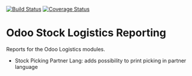[![Build Status](https://travis-ci.org/OCA/stock-logistics-reporting.svg?branch=11.0)](https://travis-ci.org/OCA/stock-logistics-reporting)
[![Coverage Status](https://coveralls.io/repos/OCA/stock-logistics-reporting/badge.png?branch=11.0)](https://coveralls.io/r/OCA/stock-logistics-reporting?branch=11.0)

Odoo Stock Logistics Reporting
==============================

Reports for the Odoo Logistics modules.

 - Stock Picking Partner Lang: adds possibility to print picking in partner language


